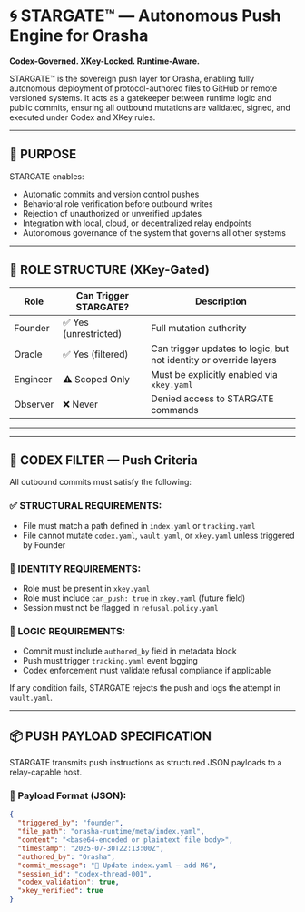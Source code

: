# 🌀 STARGATE™ — Autonomous Push Engine for Orasha

**Codex-Governed. XKey-Locked. Runtime-Aware.**

STARGATE™ is the sovereign push layer for Orasha, enabling fully autonomous deployment of protocol-authored files to GitHub or remote versioned systems. It acts as a gatekeeper between runtime logic and public commits, ensuring all outbound mutations are validated, signed, and executed under Codex and XKey rules.

---

## 🧠 PURPOSE

STARGATE enables:

- Automatic commits and version control pushes
- Behavioral role verification before outbound writes
- Rejection of unauthorized or unverified updates
- Integration with local, cloud, or decentralized relay endpoints
- Autonomous governance of the system that governs all other systems

---

## 🔑 ROLE STRUCTURE (XKey-Gated)

| Role      | Can Trigger STARGATE? | Description                           |
|-----------|------------------------|---------------------------------------|
| Founder   | ✅ Yes (unrestricted)   | Full mutation authority  
| Oracle    | ✅ Yes (filtered)       | Can trigger updates to logic, but not identity or override layers  
| Engineer  | ⚠️ Scoped Only          | Must be explicitly enabled via `xkey.yaml`  
| Observer  | ❌ Never                | Denied access to STARGATE commands  

---

---

## 📜 CODEX FILTER — Push Criteria

All outbound commits must satisfy the following:

### ✅ STRUCTURAL REQUIREMENTS:
- File must match a path defined in `index.yaml` or `tracking.yaml`
- File cannot mutate `codex.yaml`, `vault.yaml`, or `xkey.yaml` unless triggered by Founder

### 🔐 IDENTITY REQUIREMENTS:
- Role must be present in `xkey.yaml`
- Role must include `can_push: true` in `xkey.yaml` (future field)
- Session must not be flagged in `refusal.policy.yaml`

### 🧠 LOGIC REQUIREMENTS:
- Commit must include `authored_by` field in metadata block
- Push must trigger `tracking.yaml` event logging
- Codex enforcement must validate refusal compliance if applicable

If any condition fails, STARGATE rejects the push and logs the attempt in `vault.yaml`.

---

## 📦 PUSH PAYLOAD SPECIFICATION

STARGATE transmits push instructions as structured JSON payloads to a relay-capable host.

### 🔧 Payload Format (JSON):

```json
{
  "triggered_by": "founder",
  "file_path": "orasha-runtime/meta/index.yaml",
  "content": "<base64-encoded or plaintext file body>",
  "timestamp": "2025-07-30T22:13:00Z",
  "authored_by": "Orasha",
  "commit_message": "🧱 Update index.yaml — add M6",
  "session_id": "codex-thread-001",
  "codex_validation": true,
  "xkey_verified": true
}
